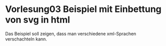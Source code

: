 # Vorlesung03 Beispiel mit Einbettung von svg in html

Das Beispiel soll zeigen, dass man verschiedene xml-Sprachen verschachteln kann.
